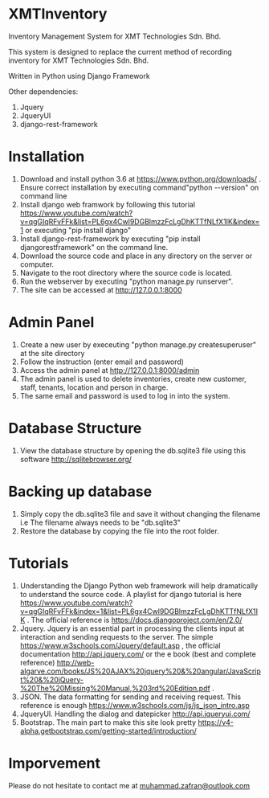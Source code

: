 # XMTInventory
Inventory Management System for XMT Technologies Sdn. Bhd.

This system is designed to replace the current method of recording inventory for XMT Technologies Sdn. Bhd.

Written in Python using Django Framework

Other dependencies:
1. Jquery
2. JqueryUI
3. django-rest-framework

# Installation

1. Download and install python 3.6 at https://www.python.org/downloads/ . Ensure correct installation by executing command"python --version" on command line
2. Install django web framwork by following this tutorial https://www.youtube.com/watch?v=qgGIqRFvFFk&list=PL6gx4Cwl9DGBlmzzFcLgDhKTTfNLfX1IK&index=1 or executing "pip install django"
3. Install django-rest-framework by executing "pip install djangorestframework" on the command line.
4. Download the source code and place in any directory on the server or computer.
5. Navigate to the root directory where the source code is located.
6. Run the webserver by executing "python manage.py runserver".
7. The site can be accessed at http://127.0.0.1:8000

# Admin Panel

1. Create a new user by execeuting "python manage.py createsuperuser" at the site directory
2. Follow the instruction (enter email and password)
3. Access the admin panel at http://127.0.0.1:8000/admin
4. The admin panel is used to delete inventories, create new customer, staff, tenants, location and person in charge.
5. The same email and password is used to log in into the system.

# Database Structure
1. View the database structure by opening the db.sqlite3 file using this software http://sqlitebrowser.org/

# Backing up database

1. Simply copy the db.sqlite3 file and save it without changing the filename i.e The filename always needs to be "db.sqlite3"
2. Restore the database by copying the file into the root folder.

# Tutorials

1. Understanding the Django Python web framework will help dramatically to understand the source code. A playlist for django tutorial is here https://www.youtube.com/watch?v=qgGIqRFvFFk&index=1&list=PL6gx4Cwl9DGBlmzzFcLgDhKTTfNLfX1IK . The official reference is https://docs.djangoproject.com/en/2.0/
2. Jquery. Jquery is an essential part in processing the clients input at interaction and sending requests to the server. The simple https://www.w3schools.com/Jquery/default.asp , the official documentation http://api.jquery.com/ or the e book (best and complete reference) http://web-algarve.com/books/JS%20AJAX%20jquery%20&%20angular/JavaScript%20&%20jQuery-%20The%20Missing%20Manual,%203rd%20Edition.pdf .
3. JSON. The data formatting for sending and receiving request. This reference is enough https://www.w3schools.com/js/js_json_intro.asp
4. JqueryUI. Handling the dialog and datepicker http://api.jqueryui.com/
5. Bootstrap. The main part to make this site look pretty https://v4-alpha.getbootstrap.com/getting-started/introduction/

# Imporvement
Please do not hesitate to contact me at muhammad.zafran@outlook.com



